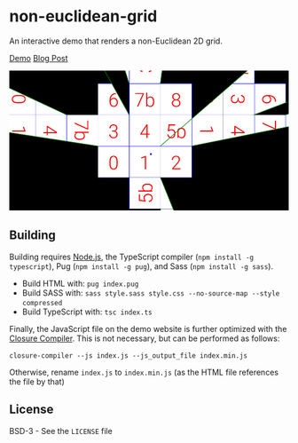 # non-euclidean-grid

An interactive demo that renders a non-Euclidean 2D grid.

[Demo](https://dennis.life/demo/non-euclidean-grid/)
[Blog Post](https://blog.dennis.life/2020/08/05/non-euclidean-grid/)

![Non-Euclidean Grid](example.png)

## Building

Building requires [Node.js](https://nodejs.org/), the TypeScript compiler (`npm install -g typescript`), Pug (`npm install -g pug`), and Sass (`npm install -g sass`).

* Build HTML with: `pug index.pug`
* Build SASS with: `sass style.sass style.css --no-source-map --style compressed`
* Build TypeScript with: `tsc index.ts`

Finally, the JavaScript file on the demo website is further optimized with the [Closure Compiler](https://developers.google.com/closure/compiler). This is not necessary, but can be performed as follows:
```
closure-compiler --js index.js --js_output_file index.min.js
```
Otherwise, rename `index.js` to `index.min.js` (as the HTML file references the file by that)

## License
BSD-3 - See the `LICENSE` file
